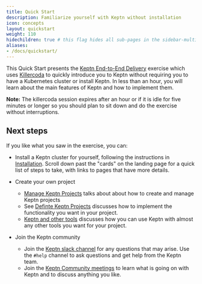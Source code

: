 ```yaml
---
title: Quick Start
description: Familiarize yourself with Keptn without installation
icon: concepts
layout: quickstart
weight: 110
hidechildren: true # this flag hides all sub-pages in the sidebar-multicard.html
aliases:
- /docs/quickstart/
---
```


This Quick Start presents the [Keptn End-to-End Delivery](https://killercoda.com/keptn/scenario/keptn-end-to-end-delivery) exercise
which uses [Killercoda](https://killercoda.com/) to quickly introduce you to Keptn
without requiring you to have a Kubernetes cluster or install Keptn.
In less than an hour, you will learn about the main features of Keptn and how to implement them.

**Note:** The killercoda session expires after an hour or if it is idle for five minutes or longer
so you should plan to sit down and do the exercise without interruptions.

## Next steps

If you like what you saw in the exercise, you can:

* Install a Keptn cluster for yourself,
  following the instructions in [Installation](../../install/).
  Scroll down past the "cards" on the landing page for a quick list of steps to take,
  with links to pages that have more details.

* Create your own project

  * [Manage Keptn Projects](../manage/) talks about about how to create and manage
    Keptn projects
  * See [Definte Keptn Projects](../define/) discusses how to implement
    the functionality you want in your project.
  * [Keptn and other tools](../concepts/keptn-tools/) discusses how you can use Keptn
    with almost any other tools you want for your project.

* Join the Keptn community

  * Join the [Keptn slack channel](https://slack.keptn.sh) for any questions that may arise.
    Use the `#help` channel to ask questions and get help from the Keptn team.
  * Join the [Keptn Community meetings](https://docs.google.com/document/d/1y7a6uaN8fwFJ7IRnvtxSfgz-OGFq6u7bKN6F7NDxKPg/edit)
    to learn what is going on with Keptn and to discuss anything you like.

